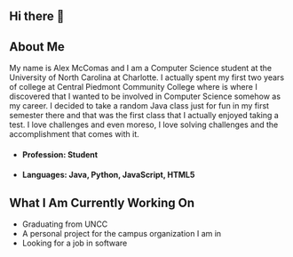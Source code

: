 ## Hi there 👋

## About Me
My name is Alex McComas and I am a Computer Science student at the University of North Carolina at Charlotte. I actually spent my first two years of college at Central Piedmont Community College 
where is where I discovered that I wanted to be involved in Computer Science somehow as my career. I decided to take a random Java class just for fun in my first semester there and 
that was the first class that I actually enjoyed taking a test. I love challenges and even moreso, I love solving challenges and the accomplishment that comes with it.

- #### Profession: Student
- #### Languages: Java, Python, JavaScript, HTML5

## What I Am Currently Working On 
- Graduating from UNCC
- A personal project for the campus organization I am in
- Looking for a job in software
<!--
**amcoma0/amcoma0** is a ✨ _special_ ✨ repository because its `README.md` (this file) appears on your GitHub profile.

Here are some ideas to get you started:

- 🔭 I’m currently working on ...
- 🌱 I’m currently learning ...
- 👯 I’m looking to collaborate on ...
- 🤔 I’m looking for help with ...
- 💬 Ask me about ...
- 📫 How to reach me: ...
- 😄 Pronouns: ...
- ⚡ Fun fact: ...
-->
